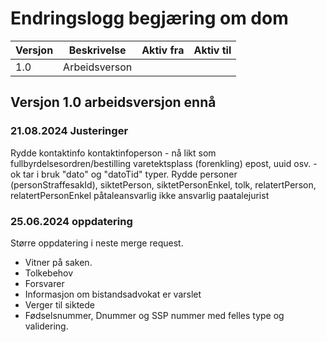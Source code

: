# Endringslogg begjæring om dom

| Versjon | Beskrivelse   | Aktiv fra | Aktiv til |
|---------|---------------|-----------|-----------|
| 1.0     | Arbeidsverson |           |           |

## Versjon 1.0 arbeidsversjon ennå
### 21.08.2024 Justeringer
Rydde kontaktinfo kontaktinfoperson - nå likt som fullbyrdelsesordren/bestilling varetektsplass (forenkling)
epost, uuid osv. - ok
tar i bruk "dato" og "datoTid" typer.
Rydde personer (personStraffesakId), siktetPerson, siktetPersonEnkel, tolk, relatertPerson, relatertPersonEnkel
påtaleansvarlig ikke ansvarlig paatalejurist

### 25.06.2024 oppdatering
Større oppdatering i neste merge request.
* Vitner på saken.
* Tolkebehov
* Forsvarer
* Informasjon om bistandsadvokat er varslet
* Verger til siktede
* Fødselsnummer, Dnummer og SSP nummer med felles type og validering.
